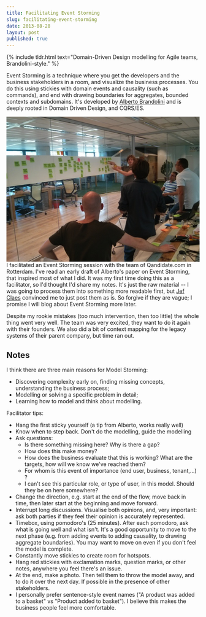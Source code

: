 ```yaml
---
title: Facilitating Event Storming
slug: facilitating-event-storming
date: 2013-08-28
layout: post
published: true
---
```


{% include tldr.html text="Domain-Driven Design modelling for Agile teams, Brandolini-style." %}

Event Storming is a technique where you get the developers and the business stakeholders in a room, and visualize the
business processes. You do this using stickies with domain events and causality (such as commands), and end with drawing
boundaries for aggregates, bounded contexts and subdomains. It's developed by [Alberto Brandolini](http://ziobrando.blogspot.be/) and is deeply rooted in
 Domain Driven Design, and CQRS/ES.

<img style="float:left;margin-right: 10px" src="/img/posts/2013-08-28/event-storming.jpg" alt="Event Storming at Qandidate.com">

I facilitated an Event Storming session with the team of Qandidate.com in Rotterdam. I've read an early draft of Alberto's
paper on Event Storming, that inspired most of what I did. It was my first time doing this as a facilitator, so I'd thought
I'd share my notes. It's just the raw material -- I was going to process them into something more
readable first, but [Jef Claes](http://www.jefclaes.be/) convinced me to just post them as is. So forgive if they are vague; I promise I will blog about
Event Storming more later.

Despite my rookie mistakes (too much intervention, then too little) the whole thing went very well. The team was very
excited, they want to do it again with their founders. We also did a bit of context mapping for the legacy systems of
their parent company, but time ran out.


## Notes

I think there are three main reasons for Model Storming:

- Discovering complexity early on, finding missing concepts, understanding the business process;
- Modelling or solving a specific problem in detail;
- Learning how to model and think about modelling.

Facilitator tips:

- Hang the first sticky yourself (a tip from Alberto, works really well)
- Know when to step back. Don't do the modelling, guide the modelling
- Ask questions:
   * Is there something missing here? Why is there a gap?
   * How does this make money?
   * How does the business evaluate that this is working? What are the targets, how will we know we've reached them?
   * For whom is this event of importance (end user, business, tenant,…) ?
   * I can't see this particular role, or type of user, in this model. Should they be on here somewhere?
- Change the direction, e.g. start at the end of the flow, move back in time, then later start at the beginning and move forward.
- Interrupt long discussions. Visualise both opinions, and, very important: ask both parties if they feel their opinion is accurately represented.
- Timebox,  using pomodoro's (25 minutes). After each pomodoro, ask what is going well and what isn't. It's a good opportunity to move to the next phase (e.g. from adding events to adding causality, to drawing aggregate boundaries). You may want to move on even if you don't feel the model is complete.
- Constantly move stickies to create room for hotspots.
- Hang red stickies with exclamation marks, question marks, or other notes, anywhere you feel there's an issue.
- At the end, make a photo. Then tell them to throw the model away, and to do it over the next day. If possible in the presence of other stakeholders.
- I personally prefer sentence-style event names ("A product was added to a basket" vs "Product added to basket"). I believe this makes the business people feel more comfortable.
